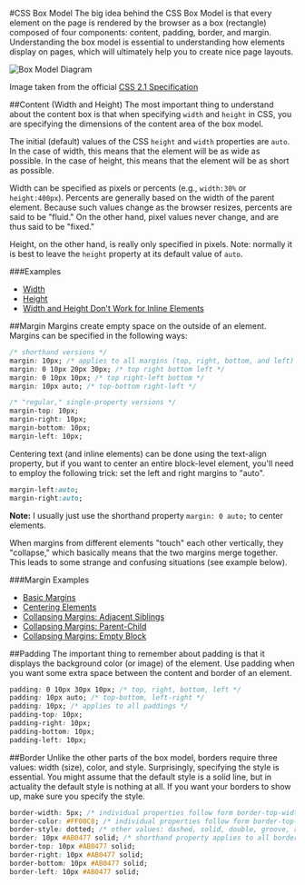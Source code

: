 #CSS Box Model
The big idea behind the CSS Box Model is that every element on the page is rendered by the browser as a box (rectangle) composed of four components: content, padding, border, and margin. Understanding the box model is essential to understanding how elements display on pages, which will ultimately help you to create nice page layouts.

![Box Model Diagram](http://www.w3.org/TR/CSS2/images/boxdim.png)

Image taken from the official [CSS 2.1 Specification](http://www.w3.org/TR/CSS21/box.html)

##Content (Width and Height)
The most important thing to understand about the content box is that when specifying `width` and `height` in CSS, you are specifying the dimensions of the content area of the box model.

The initial (default) values of the CSS `height` and `width` properties are `auto`. In the case of width, this means that the element will be as wide as possible. In the case of height, this means that the element will be as short as possible.

Width can be specified as pixels or percents (e.g., `width:30%` or `height:400px`). Percents are generally based on the width of the parent element. Because such values change as the browser resizes, percents are said to be "fluid." On the other hand, pixel values never change, and are thus said to be "fixed."

Height, on the other hand, is really only specified in pixels. Note: normally it is best to leave the `height` property at its default value of `auto`.

###Examples

* [Width](http://jsfiddle.net/cameron89/GbwFJ/)
* [Height](http://jsfiddle.net/cameron89/qHLQC/)
* [Width and Height Don't Work for Inline Elements](http://jsfiddle.net/cameron89/wL64c/)

##Margin
Margins create empty space on the outside of an element. Margins can be specified in the following ways:

```css
/* shorthand versions */
margin: 10px; /* applies to all margins (top, right, bottom, and left) */
margin: 0 10px 20px 30px; /* top right bottom left */
margin: 0 10px 10px; /* top right-left bottom */
margin: 10px auto; /* top-bottom right-left */

/* "regular," single-property versions */
margin-top: 10px;
margin-right: 10px;
margin-bottom: 10px;
margin-left: 10px;
```

Centering text (and inline elements) can be done using the text-align property, but if you want to center an entire block-level element, you'll need to employ the following trick: set the left and right margins to "auto".

```css
margin-left:auto;
margin-right:auto;
```

**Note:** I usually just use the shorthand property `margin: 0 auto;` to center elements.

When margins from different elements "touch" each other vertically, they "collapse," which basically means that the two margins merge together. This leads to some strange and confusing situations (see example below).

###Margin Examples

* [Basic Margins](http://jsfiddle.net/cameron89/bmEWU/)
* [Centering Elements](http://jsfiddle.net/cameron89/C3prj/)
* [Collapsing Margins: Adjacent Siblings](http://jsfiddle.net/cameron89/tA9tn/)
* [Collapsing Margins: Parent-Child](http://jsfiddle.net/cameron89/RUPUZ/)
* [Collapsing Margins: Empty Block]()


##Padding
The important thing to remember about padding is that it displays the background color (or image) of the element. Use padding when you want some extra space between the content and border of an element.

```css
padding: 0 10px 30px 10px; /* top, right, bottom, left */
padding: 10px auto; /* top-bottom, left-right */
padding: 10px; /* applies to all paddings */
padding-top: 10px;
padding-right: 10px;
padding-bottom: 10px;
padding-left: 10px;
```

##Border
Unlike the other parts of the box model, borders require three values: width (size), color, and style. Surprisingly, specifying the style is essential. You might assume that the default style is a solid line, but in actuality the default style is nothing at all. If you want your borders to show up, make sure you specify the style.

```css
border-width: 5px; /* individual properties follow form border-top-width */
border-color: #FF00C8; /* individual properties follow form border-top-color */
border-style: dotted; /* other values: dashed, solid, double, groove, ridge, inset, outset */
border: 10px #AB0477 solid; /* shorthand property applies to all borders (order doesn't matter) */
border-top: 10px #AB0477 solid;
border-right: 10px #AB0477 solid;
border-bottom: 10px #AB0477 solid;
border-left: 10px #AB0477 solid;
```
